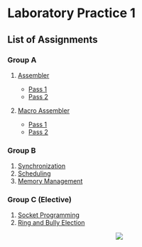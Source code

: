 # Laboratory Practice 1

## List of Assignments

### Group A
1. [Assembler](https://github.com/shxntanu/TE-Lab-Assignments/tree/934137cf556770999166b3a163c97163189f6237/Assembler)
   - [Pass 1](https://github.com/shxntanu/TE-Lab-Assignments/tree/934137cf556770999166b3a163c97163189f6237/Assembler/Pass-1)
   - [Pass 2](https://github.com/shxntanu/TE-Lab-Assignments/tree/934137cf556770999166b3a163c97163189f6237/Assembler/Pass-2)
   
3. [Macro Assembler](https://github.com/shxntanu/TE-Lab-Assignments/tree/934137cf556770999166b3a163c97163189f6237/Macro-Assembler)
   - [Pass 1](https://github.com/shxntanu/TE-Lab-Assignments/tree/934137cf556770999166b3a163c97163189f6237/Macro-Assembler/Pass-1)
   - [Pass 2](https://github.com/shxntanu/TE-Lab-Assignments/tree/934137cf556770999166b3a163c97163189f6237/Macro-Assembler/Pass-2)

### Group B

1. [Synchronization](https://github.com/shxntanu/TE-Lab-Assignments/tree/934137cf556770999166b3a163c97163189f6237/Synchronization)
2. [Scheduling](https://github.com/shxntanu/TE-Lab-Assignments/tree/934137cf556770999166b3a163c97163189f6237/Scheduling)
3. [Memory Management](https://github.com/shxntanu/TE-Lab-Assignments/tree/934137cf556770999166b3a163c97163189f6237/Memory-Mgmt)

### Group C (Elective)

1. [Socket Programming](https://github.com/shxntanu/TE-Lab-Assignments/tree/934137cf556770999166b3a163c97163189f6237/Socket-Programming)
2. [Ring and Bully Election](https://github.com/shxntanu/TE-Lab-Assignments/tree/934137cf556770999166b3a163c97163189f6237/Election)

<div align="center">
  <img src="https://profile-counter.glitch.me/shxntanu/count.svg?"  />
</div>
